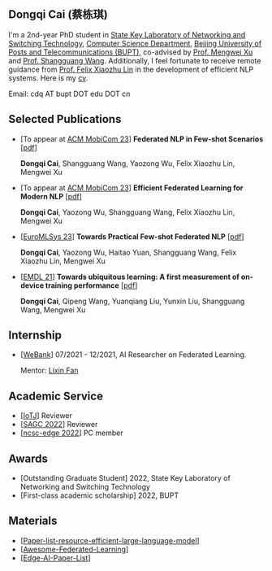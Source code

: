 ## Dongqi Cai (蔡栋琪)

I'm a 2nd-year PhD student in [State Key Laboratory of Networking and Switching Technology](https://sklnst.bupt.edu.cn/), [Computer Science Department](https://scs.bupt.edu.cn/), [Beijing University of Posts and Telecommunications (BUPT)](https://www.bupt.edu.cn/), co-advised by [Prof. Mengwei Xu](https://xumengwei.github.io/) and [Prof. Shangguang Wang](http://www.sguangwang.com/). 
Additionally, I feel fortunate to receive remote guidance from [Prof. Felix Xiaozhu Lin](https://fxlin.github.io/) in the development of efficient NLP systems.
Here is my [cv](/pdf/cv-cdq.pdf).

<!-- I got my B.S. degree from [BUPT](https://www.bupt.edu.cn/) in 2021. -->

Email: cdq AT bupt DOT edu DOT cn

## Selected Publications

- \[To appear at [ACM MobiCom 23](https://www.sigmobile.org/mobicom/2023/)\] **Federated NLP in Few-shot Scenarios** \[[pdf](pdf/FedFSL.pdf)\]

  **Dongqi Cai**, Shangguang Wang, Yaozong Wu, Felix Xiaozhu Lin, Mengwei Xu

- \[To appear at [ACM MobiCom 23](https://www.sigmobile.org/mobicom/2023/)\] **Efficient Federated Learning for Modern NLP** \[[pdf](pdf/AutoFedNLP.pdf)\]

  **Dongqi Cai**, Yaozong Wu, Shangguang Wang, Felix Xiaozhu Lin, Mengwei Xu

- \[[EuroMLSys 23](https://orange.hosting.lsoft.com/trk/clickp?ref=znwrbbrs9_6-2d8c7_0x33ae25x0148&doi=3578356.3592575)\] **Towards Practical Few-shot Federated NLP** \[[pdf](pdf/main-EuroMLSys23-FedPrompt.pdf)\]

  **Dongqi Cai**, Yaozong Wu, Haitao Yuan, Shangguang Wang, Felix Xiaozhu Lin, Mengwei Xu

<!-- - \[[IEEE TBD](https://ieeexplore.ieee.org/document/9835002)\] **Accelerating Vertical Federated Learning** \[[pdf](pdf/TBD22.pdf)\]

  **Dongqi Cai**, Tao Fan, Yan Kang, Lixin Fan, Mengwei XU, Shangguang Wang, Qiang Yang -->

- \[[EMDL 21](https://dl.acm.org/doi/abs/10.1145/3469116.3470009)\] **Towards ubiquitous learning: A first measurement of on-device training performance** \[[pdf](pdf/EMDL21.pdf)\]

  **Dongqi Cai**, Qipeng Wang, Yuanqiang Liu, Yunxin Liu, Shangguang Wang, Mengwei Xu

## Internship
- \[[WeBank](https://fate.readthedocs.io/en/latest/)\] 07/2021 - 12/2021, AI Researcher on Federated Learning. 

  Mentor: [Lixin Fan](https://scholar.google.fi/citations?user=fOsgdn0AAAAJ&hl=en)

## Academic Service
- \[[IoTJ](https://ieee-iotj.org/)\] Reviewer
- \[[SAGC 2022](https://www.datacom-ieee.org/sagc2022/)\] Reviewer
- \[[ncsc-edge 2022](https://conf.ccf.org.cn/web/api/m9644563065535242241649985902214.action)\] PC member

## Awards
- [Outstanding Graduate Student] 2022, State Key Laboratory of Networking and Switching Technology
- [First-class academic scholarship] 2022, BUPT

## Materials
- \[[Paper-list-resource-efficient-large-language-model](https://github.com/UbiquitousLearning/Paper-list-resource-efficient-large-language-model)\]
- \[[Awesome-Federated-Learning](https://github.com/chaoyanghe/Awesome-Federated-Learning#Natural-language-Processing)\]
- \[[Edge-AI-Paper-List](https://github.com/xumengwei/Edge-AI-Paper-List)\]
